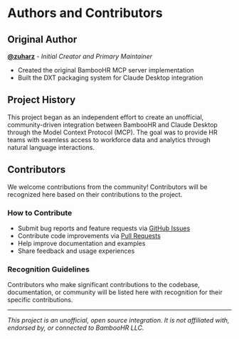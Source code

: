 # Authors and Contributors

## Original Author

**[@zuharz](https://github.com/zuharz)** - _Initial Creator and Primary Maintainer_

- Created the original BambooHR MCP server implementation
- Built the DXT packaging system for Claude Desktop integration

## Project History

This project began as an independent effort to create an unofficial, community-driven integration between BambooHR and Claude Desktop through the Model Context Protocol (MCP). The goal was to provide HR teams with seamless access to workforce data and analytics through natural language interactions.

## Contributors

We welcome contributions from the community! Contributors will be recognized here based on their contributions to the project.

### How to Contribute

- Submit bug reports and feature requests via [GitHub Issues](https://github.com/zuharz/bamboo-mcp-unofficial/issues)
- Contribute code improvements via [Pull Requests](https://github.com/zuharz/bamboo-mcp-unofficial/pulls)
- Help improve documentation and examples
- Share feedback and usage experiences

### Recognition Guidelines

Contributors who make significant contributions to the codebase, documentation, or community will be listed here with recognition for their specific contributions.

---

_This project is an unofficial, open source integration. It is not affiliated with, endorsed by, or connected to BambooHR LLC._
